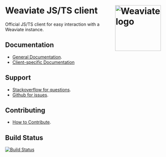 # Weaviate JS/TS client <img alt='Weaviate logo' src='https://weaviate.io/img/site/weaviate-logo-light.png' width='148' align='right' />

Official JS/TS client for easy interaction with a Weaviate instance.

## Documentation

- [General Documentation](https://weaviate.io/developers/weaviate/client-libraries/typescript).
- [Client-specific Documentation](https://weaviate.github.io/typescript-client/)

## Support

- [Stackoverflow for questions](https://stackoverflow.com/questions/tagged/weaviate).
- [Github for issues](https://github.com/weaviate/typescript-client/issues).

## Contributing

- [How to Contribute](https://github.com/weaviate/typescript-client/blob/main/CONTRIBUTE.md).

## Build Status

[![Build Status](https://github.com/weaviate/typescript-client/actions/workflows/.github/workflows/main.yaml/badge.svg?branch=main)](https://github.com/weaviate/typescript-client/actions/workflows/.github/workflows/main.yaml)
